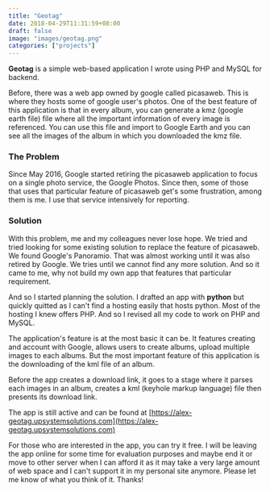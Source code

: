 ```yaml
---
title: "Geotag"
date: 2018-04-29T11:31:59+08:00
draft: false
image: "images/geotag.png"
categories: ["projects"]
---
```

**Geotag** is a simple web-based application I wrote using PHP and MySQL for backend.

Before, there was a web app owned by google called picasaweb. This is where they hosts some of google user's photos. One of the best feature of this application is that in every album, you can generate a kmz (google earth file) file where all the important information of every image is referenced. You can use this file and import to Google Earth and you can see all the images of the album in which you downloaded the kmz file.

### The Problem

Since May 2016, Google started retiring the picasaweb application to focus on a single photo service, the Google Photos. Since then, some of those that uses that particular feature of picasaweb get's some frustration, among them is me. I use that service intensively for reporting.

### Solution

With this problem, me and my colleagues never lose hope. We tried and tried looking for some existing solution to replace the feature of picasaweb. We found Google's Panoramio. That was almost working until it was also retired by Google. We tries until we cannot find any more solution. And so it came to me, why not build my own app that features that particular requirement.

And so I started planning the solution. I drafted an app with **python** but quickly quitted as I can't find a hosting easily that hosts python. Most of the hosting I knew offers PHP. And so I revised all my code to work on PHP and MySQL.

The application's feature is at the most basic it can be. It features creating and account with Google, allows users to create albums, upload multiple images to each albums. But the most important feature of this application is the downloading of the kml file of an album.

Before the app creates a download link, it goes to a stage where it parses each images in an album, creates a kml (keyhole markup language) file then presents its download link.

The app is still active and can be found at [https://alex-geotag.upsystemsolutions.com](https://alex-geotag.upsystemsolutions.com)

For those who are interested in the app, you can try it free. I will be leaving the app online for some time for evaluation purposes and maybe end it or move to other server when I can afford it as it may take a very large amount of web space and I can't support it in my personal site anymore. Please let me know of what you think of it. Thanks!
